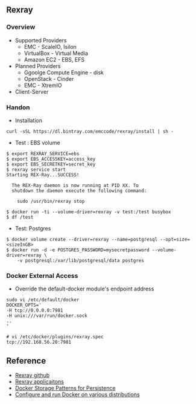 ## Rexray
### Overview
- Supported Providers
  - EMC - ScaleIO, Isilon
  - VirtualBox - 	Virtual Media
  - Amazon EC2 - EBS, EFS
- Planned Providers
  - Ggoolge Compute Engine - disk
  - OpenStack - Cinder
  - EMC - XtremIO
- Client-Server 

### Handon
- Installation
```
curl -sSL https://dl.bintray.com/emccode/rexray/install | sh -
```

- Test : EBS volume
```
$ export REXRAY_SERVICE=ebs
$ export EBS_ACCESSKEY=access_key
$ export EBS_SECRETKEY=secret_key
$ rexray service start
Starting REX-Ray...SUCCESS!

  The REX-Ray daemon is now running at PID XX. To
  shutdown the daemon execute the following command:

    sudo /usr/bin/rexray stop

$ docker run -ti --volume-driver=rexray -v test:/test busybox
$ df /test
```

- Test: Postgres
```
$ docker volume create --driver=rexray --name=postgresql --opt=size=<sizeInGB>
$ docker run -d -e POSTGRES_PASSWORD=mysecretpassword --volume-driver=rexray \
    -v postgresql:/var/lib/postgresql/data postgres
```

### Docker External Access
- Override the default-docker module's endpoint address
```
sudo vi /etc/default/docker
DOCKER_OPTS='
-H tcp://0.0.0.0:7981
-H unix:///var/run/docker.sock
..
'

# vi /etc/docker/plugins/rexray.spec
tcp://192.168.56.20:7981
```



## Reference
- [Rexray github](https://github.com/codedellemc/rexray)
- [Rexray applicaitons](http://rexray.readthedocs.io/en/stable/user-guide/applications/)
- [Docker Storage Patterns for Persistence](https://kvaes.wordpress.com/2016/02/11/docker-storage-patterns-for-persistence/)
- [Configure and run Docker on various distributions](https://docs.docker.com/engine/admin/)
